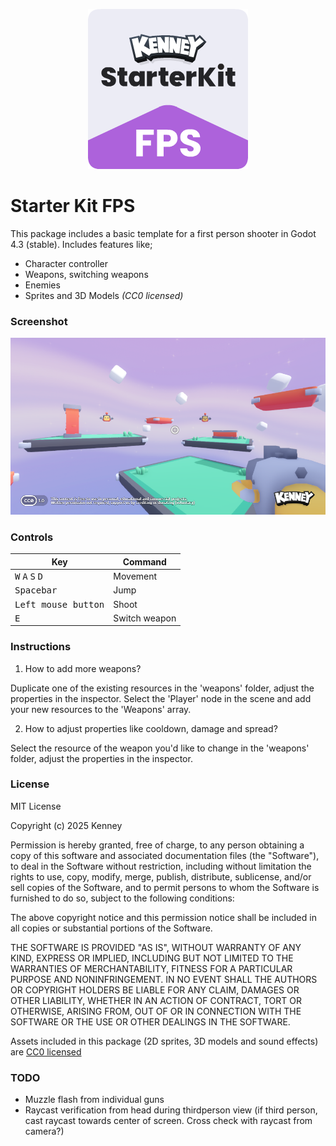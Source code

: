 <p align="center"><img src="icon.png"/></p>

# Starter Kit FPS

This package includes a basic template for a first person shooter in Godot 4.3 (stable). Includes features like;

- Character controller
- Weapons, switching weapons
- Enemies
- Sprites and 3D Models _(CC0 licensed)_

### Screenshot

<p align="center"><img src="screenshots/screenshot.png"/></p>

### Controls

| Key | Command |
| --- | --- |
| <kbd>W</kbd> <kbd>A</kbd> <kbd>S</kbd> <kbd>D</kbd> | Movement |
| <kbd>Spacebar</kbd> | Jump |
| <kbd>Left mouse button</kbd> | Shoot |
| <kbd>E</kbd> | Switch weapon |

### Instructions

1. How to add more weapons?

Duplicate one of the existing resources in the 'weapons' folder, adjust the properties in the inspector. Select the 'Player' node in the scene and add your new resources to the 'Weapons' array.

2. How to adjust properties like cooldown, damage and spread?

Select the resource of the weapon you'd like to change in the 'weapons' folder, adjust the properties in the inspector.

### License

MIT License

Copyright (c) 2025 Kenney

Permission is hereby granted, free of charge, to any person obtaining a copy of this software and associated documentation files (the "Software"), to deal in the Software without restriction, including without limitation the rights to use, copy, modify, merge, publish, distribute, sublicense, and/or sell copies of the Software, and to permit persons to whom the Software is furnished to do so, subject to the following conditions:

The above copyright notice and this permission notice shall be included in all copies or substantial portions of the Software.

THE SOFTWARE IS PROVIDED "AS IS", WITHOUT WARRANTY OF ANY KIND, EXPRESS OR IMPLIED, INCLUDING BUT NOT LIMITED TO THE WARRANTIES OF MERCHANTABILITY, FITNESS FOR A PARTICULAR PURPOSE AND NONINFRINGEMENT. IN NO EVENT SHALL THE AUTHORS OR COPYRIGHT HOLDERS BE LIABLE FOR ANY CLAIM, DAMAGES OR OTHER LIABILITY, WHETHER IN AN ACTION OF CONTRACT, TORT OR OTHERWISE, ARISING FROM, OUT OF OR IN CONNECTION WITH THE SOFTWARE OR THE USE OR OTHER DEALINGS IN THE SOFTWARE.

Assets included in this package (2D sprites, 3D models and sound effects) are [CC0 licensed](https://creativecommons.org/publicdomain/zero/1.0/)

### TODO
- Muzzle flash from individual guns
- Raycast verification from head during thirdperson view (if third person, cast raycast towards center of screen. Cross check with raycast from camera?)
